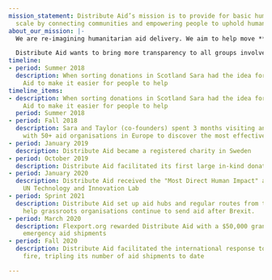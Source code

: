 ```yaml
---
mission_statement: Distribute Aid’s mission is to provide for basic human needs at
  scale by connecting communities and empowering people to uphold human dignity.
about_our_mission: |-
  We are re-imagining humanitarian aid delivery. We aim to help move **humanitarian aid** to where it is needed most, create an **efficient** and **time-saving** system for shipments of aid, and **lower carbon emissions** for humanitarian aid. Distribute Aid has the end goal of producing a platform for the use of aid collection and service, providing groups that will incorporate all of these aims seamlessly. We offer support to a huge network of grassroots organisations working within the Refugee Aid movement in Europe, and COVID-19 response groups in Europe and the US.

  Distribute Aid wants to bring more transparency to all groups involved around what donations are on offer, and make it easier to see what is needed where, which also prevents waste. Creating a platform for aid delivery will connect hundreds of independent groups working in the same field, for the same greater cause but who currently have little oversight. This platform will also provide a way to collect data on regional needs, providing a wider overview of needs and assisting in securing in-kind donations to a scale never before possible!
timeline:
- period: Summer 2018
  description: When sorting donations in Scotland Sara had the idea for Distribute
    Aid to make it easier for people to help
timeline_items:
- description: When sorting donations in Scotland Sara had the idea for Distribute
    Aid to make it easier for people to help
  period: Summer 2018
- period: Fall 2018
  description: Sara and Taylor (co-founders) spent 3 months visiting and volunteering
    with 50+ aid organisations in Europe to discover the most effective ways to help
- period: January 2019
  description: Distribute Aid became a registered charity in Sweden
- period: October 2019
  description: Distribute Aid facilitated its first large in-kind donation
- period: January 2020
  description: Distribute Aid received the "Most Direct Human Impact" award by the
    UN Technology and Innovation Lab
- period: Sprint 2021
  description: Distribute Aid set up aid hubs and regular routes from the U.K. to
    help grassroots organisations continue to send aid after Brexit.
- period: March 2020
  description: Flexport.org rewarded Distribute Aid with a $50,000 grant to provide
    emergency aid shipments
- period: Fall 2020
  description: Distribute Aid facilitated the international response to the Moria
    fire, tripling its number of aid shipments to date

---
```

